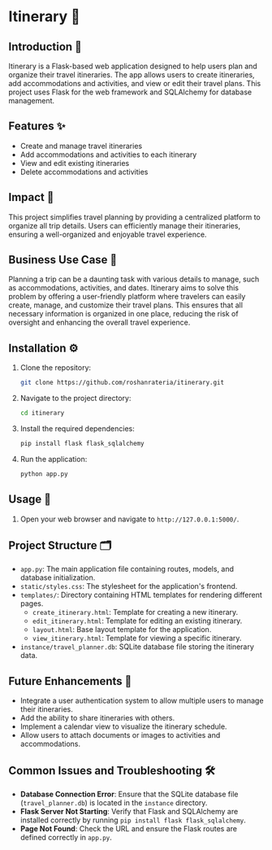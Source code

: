 # Itinerary 🎒

## Introduction 📜
Itinerary is a Flask-based web application designed to help users plan and organize their travel itineraries. The app allows users to create itineraries, add accommodations and activities, and view or edit their travel plans. This project uses Flask for the web framework and SQLAlchemy for database management.

## Features ✨
- Create and manage travel itineraries
- Add accommodations and activities to each itinerary
- View and edit existing itineraries
- Delete accommodations and activities

## Impact 🌟
This project simplifies travel planning by providing a centralized platform to organize all trip details. Users can efficiently manage their itineraries, ensuring a well-organized and enjoyable travel experience.

## Business Use Case 💼
Planning a trip can be a daunting task with various details to manage, such as accommodations, activities, and dates. Itinerary aims to solve this problem by offering a user-friendly platform where travelers can easily create, manage, and customize their travel plans. This ensures that all necessary information is organized in one place, reducing the risk of oversight and enhancing the overall travel experience.

## Installation ⚙️
1. Clone the repository:
   ```sh
   git clone https://github.com/roshanrateria/itinerary.git
   ```
2. Navigate to the project directory:
   ```sh
   cd itinerary
   ```
3. Install the required dependencies:
   ```sh
   pip install flask flask_sqlalchemy
   ```
4. Run the application:
   ```sh
   python app.py
   ```

## Usage 📖
1. Open your web browser and navigate to `http://127.0.0.1:5000/`.

## Project Structure 🗂️
- `app.py`: The main application file containing routes, models, and database initialization.
- `static/styles.css`: The stylesheet for the application's frontend.
- `templates/`: Directory containing HTML templates for rendering different pages.
  - `create_itinerary.html`: Template for creating a new itinerary.
  - `edit_itinerary.html`: Template for editing an existing itinerary.
  - `layout.html`: Base layout template for the application.
  - `view_itinerary.html`: Template for viewing a specific itinerary.
- `instance/travel_planner.db`: SQLite database file storing the itinerary data.

## Future Enhancements 🚀
- Integrate a user authentication system to allow multiple users to manage their itineraries.
- Add the ability to share itineraries with others.
- Implement a calendar view to visualize the itinerary schedule.
- Allow users to attach documents or images to activities and accommodations.

## Common Issues and Troubleshooting 🛠️
- **Database Connection Error**: Ensure that the SQLite database file (`travel_planner.db`) is located in the `instance` directory.
- **Flask Server Not Starting**: Verify that Flask and SQLAlchemy are installed correctly by running `pip install flask flask_sqlalchemy`.
- **Page Not Found**: Check the URL and ensure the Flask routes are defined correctly in `app.py`.



